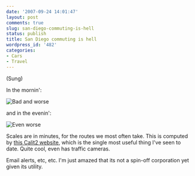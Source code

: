 ```yaml
---
date: '2007-09-24 14:01:47'
layout: post
comments: true
slug: san-diego-commuting-is-hell
status: publish
title: San Diego commuting is hell
wordpress_id: '482'
categories:
- Cars
- Travel
---
```


(Sung)

In the mornin':


![Bad and worse](http://www.phfactor.net/wp-pics/morning-commute-wp.jpg)


and in the evenin':


![Even worse](http://www.phfactor.net/wp-pics/evening-commute-wp.jpg)



Scales are in minutes, for the routes we most often take. This is computed by [this Calit2 website](http://traffic.calit2.net/sd/), which is the single most useful thing I've seen to date. Quite cool, even has traffic cameras.

Email alerts, etc, etc. I'm just amazed that its not a spin-off corporation yet given its utility.
